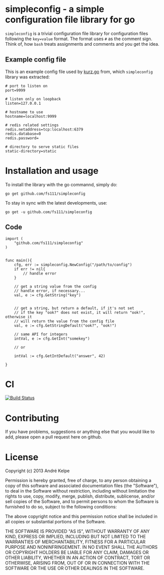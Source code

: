 simpleconfig - a simple configuration file library for go
=========================================================

`simpleconfig` is a trivial configuration file library for configuration files
following the `key=value` format. The format uses `#` as the comment sign. Think
of, how `bash` treats assignments and comments and you get the idea. 

Example config file
-------------------

This is an example config file used by
[kurz.go](http://github.com/fs111/kurz.go) from, which `simpleconfig` library
was extracted:

    # port to listen on
    port=9999

    # listen only on loopback
    listen=127.0.0.1

    # hostname to use
    hostname=localhost:9999

    # redis related settings
    redis.netaddress=tcp:localhost:6379
    redis.database=0
    redis.password=

    # directory to serve static files
    static-directory=static


Installation and usage
======================

To install the library with the go commannd, simply do:
    
    go get github.com/fs111/simpleconfig

To stay in sync with the latest developments, use:
    
    go get -u github.com/fs111/simpleconfig

Code
----
    
    import (
        "github.com/fs111/simpleconfig"
    )

      
    func main(){
        cfg, err := simpleconfig.NewConfig("/path/to/config")
        if err != nil{
            // handle error  
        }

        // get a string value from the config
        // handle error, if necessary...
        val, e := cfg.GetString("key")
        

        // get a string, but return a default, if it's not set
        // if the key "ook?" does not exist, it will return "ook!", otherwise it
        // will return the value from the config file
        val, e := cfg.GetStringDefault("ook?", "ook!") 

        // same API for integers
        intVal, e := cfg.GetInt("somekey")

        // or

        intVal := cfg.GetIntDefault("answer", 42)

    }


CI
==
[![Build Status](https://travis-ci.org/fs111/simpleconfig.png)](https://travis-ci.org/fs111/simpleconfig)


Contributing
============
If you have problems, suggestions or anything else that you would like to add,
please open a pull request here on github.


License
=======
Copyright (c) 2013 André Kelpe

Permission is hereby granted, free of charge, to any person obtaining a copy of
this software and associated documentation files (the "Software"), to deal in
the Software without restriction, including without limitation the rights to
use, copy, modify, merge, publish, distribute, sublicense, and/or sell copies of
the Software, and to permit persons to whom the Software is furnished to do so,
subject to the following conditions:

The above copyright notice and this permission notice shall be included in all
copies or substantial portions of the Software.

THE SOFTWARE IS PROVIDED "AS IS", WITHOUT WARRANTY OF ANY KIND, EXPRESS OR
IMPLIED, INCLUDING BUT NOT LIMITED TO THE WARRANTIES OF MERCHANTABILITY, FITNESS
FOR A PARTICULAR PURPOSE AND NONINFRINGEMENT. IN NO EVENT SHALL THE AUTHORS OR
COPYRIGHT HOLDERS BE LIABLE FOR ANY CLAIM, DAMAGES OR OTHER LIABILITY, WHETHER
IN AN ACTION OF CONTRACT, TORT OR OTHERWISE, ARISING FROM, OUT OF OR IN
CONNECTION WITH THE SOFTWARE OR THE USE OR OTHER DEALINGS IN THE SOFTWARE.

